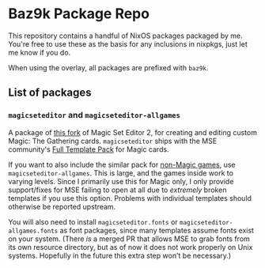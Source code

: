 # Baz9k Package Repo

This repository contains a handful of NixOS packages packaged by me. You're free to use these as the basis for any inclusions in nixpkgs, just let me know if you do.

When using the overlay, all packages are prefixed with `baz9k`.

## List of packages
### `magicseteditor` and `magicseteditor-allgames`
A package of [this fork](https://github.com/G-e-n-e-v-e-n-s-i-S/MagicSetEditor2) of Magic Set Editor 2, for creating and editing custom Magic: The Gathering cards. `magicseteditor` ships with the MSE community's [Full Template Pack](https://github.com/MagicSetEditorPacks/Full-Magic-Pack) for Magic cards.

If you want to also include the similar pack for [non-Magic games](https://github.com/MagicSetEditorPacks/Full-Non-Magic-Pack), use `magicseteditor-allgames`. This is large, and the games inside work to varying levels. Since I primarily use this for Magic only, I only provide support/fixes for MSE failing to open at all due to *extremely* broken templates if you use this option. Problems with individual templates should otherwise be reported upstream.

You will also need to install `magicseteditor.fonts` or `magicseteditor-allgames.fonts` as font packages, since many templates assume fonts exist on your system. (There *is* a merged PR that allows MSE to grab fonts from its own resource directory, but as of now it does not work properly on Unix systems. Hopefully in the future this extra step won't be necessary.)
